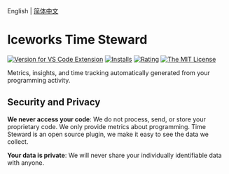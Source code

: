 English | [简体中文](https://github.com/ice-lab/iceworks/blob/master/extensions/iceworks-time-steward/README.zh-CN.md)

# Iceworks Time Steward

[![Version for VS Code Extension](https://vsmarketplacebadge.apphb.com/version-short/iceworks-team.iceworks-time-steward.svg?logo=visual-studio-code)](https://marketplace.visualstudio.com/items?itemName=iceworks-team.iceworks-time-steward)
[![Installs](https://vsmarketplacebadge.apphb.com/installs-short/iceworks-team.iceworks-time-steward.svg)](https://marketplace.visualstudio.com/items?itemName=iceworks-team.iceworks-time-steward)
[![Rating](https://vsmarketplacebadge.apphb.com/rating-short/iceworks-team.iceworks-time-steward.svg)](https://marketplace.visualstudio.com/items?itemName=iceworks-team.iceworks-time-steward)
[![The MIT License](https://img.shields.io/badge/license-MIT-blue.svg)](http://opensource.org/licenses/MIT)

Metrics, insights, and time tracking automatically generated from your programming activity.

## Security and Privacy 

**We never access your code**: We do not process, send, or store your proprietary code. We only provide metrics about programming. Time Steward is an open source plugin, we make it easy to see the data we collect.

**Your data is private**: We will never share your individually identifiable data with anyone.
